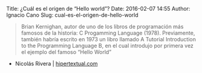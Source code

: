 Title: ¿Cuál es el origen de “Hello world”?
Date: 2016-02-07 14:55
Author: Ignacio Cano
Slug: cual-es-el-origen-de-hello-world

> Brian Kernighan, autor de uno de los libros de programación más
> famosos de la historia: C Progamming Language (1978). Previamente,
> también habría escrito en 1973 un libro llamado A Tutorial
> Introduction to the Programming Language B, en el cual introdujo por
> primera vez el ejemplo del famoso “Hello World”

- Nicolás Rivera | [hipertextual.com][]

  [hipertextual.com]: http://hipertextual.com/2016/01/hello-world-origen
    "¿Cuál es el origen de “Hello world”?"

